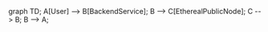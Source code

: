 graph TD;
    A[User] --> B[BackendService];
    B --> C[EtherealPublicNode];
    C --> B;
    B --> A;

